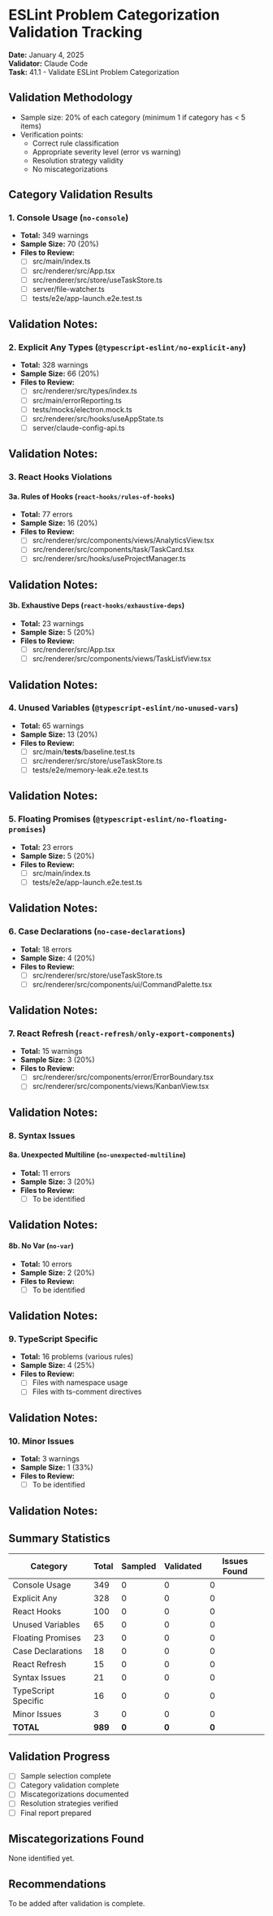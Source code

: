 # ESLint Problem Categorization Validation Tracking

**Date:** January 4, 2025  
**Validator:** Claude Code  
**Task:** 41.1 - Validate ESLint Problem Categorization

## Validation Methodology

- Sample size: 20% of each category (minimum 1 if category has < 5 items)
- Verification points:
  - Correct rule classification
  - Appropriate severity level (error vs warning)
  - Resolution strategy validity
  - No miscategorizations

## Category Validation Results

### 1. Console Usage (`no-console`)
- **Total:** 349 warnings
- **Sample Size:** 70 (20%)
- **Files to Review:**
  - [ ] src/main/index.ts
  - [ ] src/renderer/src/App.tsx
  - [ ] src/renderer/src/store/useTaskStore.ts
  - [ ] server/file-watcher.ts
  - [ ] tests/e2e/app-launch.e2e.test.ts

**Validation Notes:**
- 

### 2. Explicit Any Types (`@typescript-eslint/no-explicit-any`)
- **Total:** 328 warnings
- **Sample Size:** 66 (20%)
- **Files to Review:**
  - [ ] src/renderer/src/types/index.ts
  - [ ] src/main/errorReporting.ts
  - [ ] tests/mocks/electron.mock.ts
  - [ ] src/renderer/src/hooks/useAppState.ts
  - [ ] server/claude-config-api.ts

**Validation Notes:**
- 

### 3. React Hooks Violations
#### 3a. Rules of Hooks (`react-hooks/rules-of-hooks`)
- **Total:** 77 errors
- **Sample Size:** 16 (20%)
- **Files to Review:**
  - [ ] src/renderer/src/components/views/AnalyticsView.tsx
  - [ ] src/renderer/src/components/task/TaskCard.tsx
  - [ ] src/renderer/src/hooks/useProjectManager.ts

**Validation Notes:**
- 

#### 3b. Exhaustive Deps (`react-hooks/exhaustive-deps`)
- **Total:** 23 warnings
- **Sample Size:** 5 (20%)
- **Files to Review:**
  - [ ] src/renderer/src/App.tsx
  - [ ] src/renderer/src/components/views/TaskListView.tsx

**Validation Notes:**
- 

### 4. Unused Variables (`@typescript-eslint/no-unused-vars`)
- **Total:** 65 warnings
- **Sample Size:** 13 (20%)
- **Files to Review:**
  - [ ] src/main/__tests__/baseline.test.ts
  - [ ] src/renderer/src/store/useTaskStore.ts
  - [ ] tests/e2e/memory-leak.e2e.test.ts

**Validation Notes:**
- 

### 5. Floating Promises (`@typescript-eslint/no-floating-promises`)
- **Total:** 23 errors
- **Sample Size:** 5 (20%)
- **Files to Review:**
  - [ ] src/main/index.ts
  - [ ] tests/e2e/app-launch.e2e.test.ts

**Validation Notes:**
- 

### 6. Case Declarations (`no-case-declarations`)
- **Total:** 18 errors
- **Sample Size:** 4 (20%)
- **Files to Review:**
  - [ ] src/renderer/src/store/useTaskStore.ts
  - [ ] src/renderer/src/components/ui/CommandPalette.tsx

**Validation Notes:**
- 

### 7. React Refresh (`react-refresh/only-export-components`)
- **Total:** 15 warnings
- **Sample Size:** 3 (20%)
- **Files to Review:**
  - [ ] src/renderer/src/components/error/ErrorBoundary.tsx
  - [ ] src/renderer/src/components/views/KanbanView.tsx

**Validation Notes:**
- 

### 8. Syntax Issues
#### 8a. Unexpected Multiline (`no-unexpected-multiline`)
- **Total:** 11 errors
- **Sample Size:** 3 (20%)
- **Files to Review:**
  - [ ] To be identified

**Validation Notes:**
- 

#### 8b. No Var (`no-var`)
- **Total:** 10 errors
- **Sample Size:** 2 (20%)
- **Files to Review:**
  - [ ] To be identified

**Validation Notes:**
- 

### 9. TypeScript Specific
- **Total:** 16 problems (various rules)
- **Sample Size:** 4 (25%)
- **Files to Review:**
  - [ ] Files with namespace usage
  - [ ] Files with ts-comment directives

**Validation Notes:**
- 

### 10. Minor Issues
- **Total:** 3 warnings
- **Sample Size:** 1 (33%)
- **Files to Review:**
  - [ ] To be identified

**Validation Notes:**
- 

## Summary Statistics

| Category | Total | Sampled | Validated | Issues Found |
|----------|-------|---------|-----------|--------------|
| Console Usage | 349 | 0 | 0 | 0 |
| Explicit Any | 328 | 0 | 0 | 0 |
| React Hooks | 100 | 0 | 0 | 0 |
| Unused Variables | 65 | 0 | 0 | 0 |
| Floating Promises | 23 | 0 | 0 | 0 |
| Case Declarations | 18 | 0 | 0 | 0 |
| React Refresh | 15 | 0 | 0 | 0 |
| Syntax Issues | 21 | 0 | 0 | 0 |
| TypeScript Specific | 16 | 0 | 0 | 0 |
| Minor Issues | 3 | 0 | 0 | 0 |
| **TOTAL** | **989** | **0** | **0** | **0** |

## Validation Progress

- [ ] Sample selection complete
- [ ] Category validation complete
- [ ] Miscategorizations documented
- [ ] Resolution strategies verified
- [ ] Final report prepared

## Miscategorizations Found

None identified yet.

## Recommendations

To be added after validation is complete.